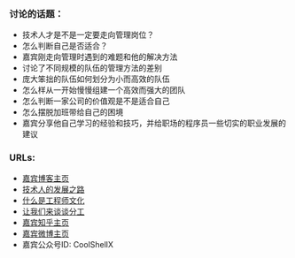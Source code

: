 ### 讨论的话题： ###

- 技术人才是不是一定要走向管理岗位？
- 怎么判断自己是否适合？
- 嘉宾刚走向管理时遇到的难题和他的解决方法
- 讨论了不同规模的队伍的管理方法的差别
- 庞大笨拙的队伍如何划分为小而高效的队伍
- 怎么样从一开始慢慢组建一个高效而强大的团队
- 怎么判断一家公司的价值观是不是适合自己
- 怎么摆脱加班带给自己的困境
- 嘉宾分享他自己学习的经验和技巧，并给职场的程序员一些切实的职业发展的建议

### URLs: ###

- [嘉宾博客主页](http://coolshell.cn)
- [技术人的发展之路](http://coolshell.cn/articles/17583.html)
- [什么是工程师文化](http://coolshell.cn/articles/17497.html)
- [让我们来谈谈分工](http://coolshell.cn/articles/17295.html)
- [嘉宾知乎主页](https://www.zhihu.com/people/haoel/answers)
- [嘉宾微博主页](http://weibo.com/u/1401880315?topnav=1&wvr=6&topsug=1&is_all=1)
- 嘉宾公众号ID: CoolShellX
